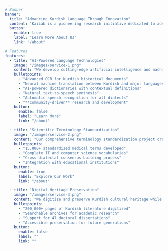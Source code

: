 ```yaml
---
# Banner
banner:
  title: "Advancing Kurdish Language Through Innovation"
  content: "KaiLab is a pioneering research initiative dedicated to advancing the Kurdish language in the digital age through artificial intelligence and machine learning technologies."
  button:
    enable: true
    label: "Learn More About Us"
    link: "/about"

# Features
features:
  - title: "AI-Powered Language Technologies"
    image: "/images/service-1.png"
    content: "We develop cutting-edge artificial intelligence and machine learning solutions specifically designed for the Kurdish language, addressing unique linguistic challenges and cultural needs."
    bulletpoints:
      - "Advanced OCR for Kurdish historical documents"
      - "Neural machine translation between Kurdish and major languages"
      - "AI-powered dictionaries with contextual definitions"
      - "Natural text-to-speech synthesis"
      - "Automatic speech recognition for all dialects"
      - "**Community-driven** research and development"
    button:
      enable: false
      label: "Learn More"
      link: "/about"

  - title: "Scientific Terminology Standardization"
    image: "/images/service-2.png"
    content: "Our comprehensive terminology standardization project creates consistent Kurdish vocabularies across all scientific and technical fields, enabling academic and professional advancement."
    bulletpoints:
      - "15,000+ standardized medical terms developed"
      - "Complete IT and computer science vocabularies"
      - "Cross-dialectal consensus building process"
      - "Integration with educational institutions"
    button:
      enable: true
      label: "Explore Our Work"
      link: "/about"

  - title: "Digital Heritage Preservation"
    image: "/images/service-3.png"
    content: "We digitize and preserve Kurdish cultural heritage while making it accessible to researchers and communities worldwide through advanced technological solutions."
    bulletpoints:
      - "200,000+ pages of Kurdish literature digitized"
      - "Searchable archives for academic research"
      - "Support for 47 doctoral dissertations"
      - "Accessible preservation for future generations"
    button:
      enable: false
      label: ""
      link: ""
---
```

